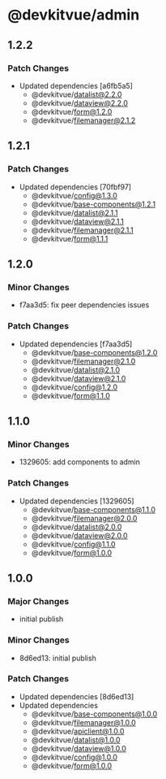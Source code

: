 # @devkitvue/admin

## 1.2.2

### Patch Changes

- Updated dependencies [a6fb5a5]
  - @devkitvue/datalist@2.2.0
  - @devkitvue/dataview@2.2.0
  - @devkitvue/form@1.2.0
  - @devkitvue/filemanager@2.1.2

## 1.2.1

### Patch Changes

- Updated dependencies [70fbf97]
  - @devkitvue/config@1.3.0
  - @devkitvue/base-components@1.2.1
  - @devkitvue/datalist@2.1.1
  - @devkitvue/dataview@2.1.1
  - @devkitvue/filemanager@2.1.1
  - @devkitvue/form@1.1.1

## 1.2.0

### Minor Changes

- f7aa3d5: fix peer dependencies issues

### Patch Changes

- Updated dependencies [f7aa3d5]
  - @devkitvue/base-components@1.2.0
  - @devkitvue/filemanager@2.1.0
  - @devkitvue/datalist@2.1.0
  - @devkitvue/dataview@2.1.0
  - @devkitvue/config@1.2.0
  - @devkitvue/form@1.1.0

## 1.1.0

### Minor Changes

- 1329605: add components to admin

### Patch Changes

- Updated dependencies [1329605]
  - @devkitvue/base-components@1.1.0
  - @devkitvue/filemanager@2.0.0
  - @devkitvue/datalist@2.0.0
  - @devkitvue/dataview@2.0.0
  - @devkitvue/config@1.1.0
  - @devkitvue/form@1.0.0

## 1.0.0

### Major Changes

- initial publish

### Minor Changes

- 8d6ed13: initial publish

### Patch Changes

- Updated dependencies [8d6ed13]
- Updated dependencies
  - @devkitvue/base-components@1.0.0
  - @devkitvue/filemanager@1.0.0
  - @devkitvue/apiclient@1.0.0
  - @devkitvue/datalist@1.0.0
  - @devkitvue/dataview@1.0.0
  - @devkitvue/config@1.0.0
  - @devkitvue/form@1.0.0

